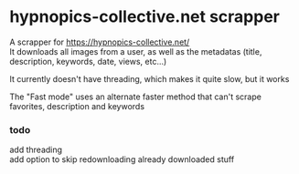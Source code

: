 # hypnopics-collective.net scrapper

A scrapper for https://hypnopics-collective.net/  
It downloads all images from a user, as well as the metadatas (title, description, keywords, date, views, etc...)  

It currently doesn't have threading, which makes it quite slow, but it works  

The "Fast mode" uses an alternate faster method that can't scrape favorites, description and keywords

### todo  
add threading  
add option to skip redownloading already downloaded stuff  
